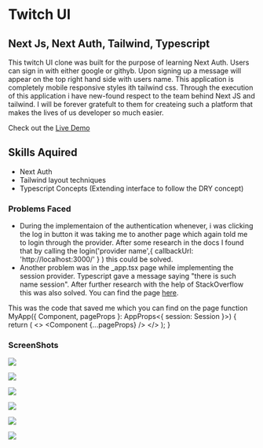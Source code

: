 # Twitch UI

## Next Js, Next Auth, Tailwind, Typescript

This twitch UI clone was built for the purpose of learning Next Auth. Users can sign in with either google or githyb. Upon signing up a message will appear on the top right hand side with users name. This application is completely mobile responsive styles ith tailwind css. Through the execution of this application i have new-found respect to the team behind Next JS and tailwind. I will be forever gratefult to them for createing such a platform that makes the lives of us developer so much easier.

Check out the [Live Demo](https://twitch-ui-ten.vercel.app/)

## Skills Aquired

-   Next Auth
-   Tailwind layout techniques
-   Typescript Concepts (Extending interface to follow the DRY concept)

### Problems Faced

-   During the implementaion of the authentication whenever, i was clicking the log in button it was taking me to another page which again told me to login through the provider. After some research in the docs I found that by calling the login('provider name',{ callbackUrl: 'http://localhost:3000/' } ) this could be solved.
-   Another problem was in the \_app.tsx page while implementing the session provider. Typescript gave a message saying "there is such name session". After further research with the help of StackOverflow this was also solved. You can find the page [here](https://stackoverflow.com/questions/73668032/nextauth-type-error-property-session-does-not-exist-on-type).

This was the code that saved me which you can find on the page
function MyApp({ Component, pageProps }: AppProps<{ session: Session }>) {
return (
<>
<SessionProvider session={pageProps.session}>
<Navbar />
<Component {...pageProps} />
</SessionProvider>
</>
);
}

### ScreenShots

![](../../../Desktop/Screen%20Shot%202022-10-28%20at%202.24.35%20PM.png)

![](../../../Desktop/Screen%20Shot%202022-10-28%20at%202.24.55%20PM.png)

![](../../../Desktop/Screen%20Shot%202022-10-28%20at%202.25.23%20PM.png)

![](../../../Desktop/Screen%20Shot%202022-10-28%20at%202.25.39%20PM.png)

![](../../../Desktop/Screen%20Shot%202022-10-28%20at%202.26.59%20PM.png)

![](../../../Desktop/Screen%20Shot%202022-10-28%20at%202.28.29%20PM.png)

